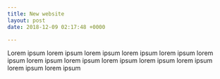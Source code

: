 ```yaml
---
title: New website
layout: post
date: 2018-12-09 02:17:48 +0000

---
```

Lorem ipsum lorem ipsum lorem ipsum lorem ipsum lorem ipsum lorem ipsum lorem ipsum lorem ipsum lorem ipsum lorem ipsum lorem ipsum lorem ipsum lorem ipsum